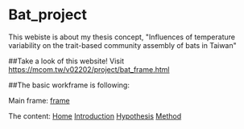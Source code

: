 # Bat_project
This webiste is about my thesis concept, "Influences of temperature variability on the trait-based community assembly of bats in Taiwan"


##Take a look of this website!
Visit https://mcom.tw/v02202/project/bat_frame.html

##The basic workframe is following:

Main frame:
[frame](/project/bat_frame.html)

The content:
[Home](/project/bat1.html)
[Introduction](/project/background.html)
[Hypothesis](/project/hypothesis.html)
[Method](/project/method.html)

